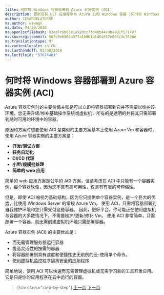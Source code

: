 ```yaml
---
title: 何时将 Windows 容器部署到 Azure 容器实例 (ACI)
description: 更新现有.NET 应用程序与 Azure 云和 Windows 容器 |何时将 Windows 容器部署到 Azure 容器实例 (ACI)
author: CESARDELATORRE
ms.author: wiwagn
ms.date: 04/29/2018
ms.openlocfilehash: 03ee7c8b65e1a92dcc7fd40b44e9ba081f571487
ms.sourcegitcommit: 58fc0e6564a37fa1b9b1b140a637e864c4cf696e
ms.translationtype: MT
ms.contentlocale: zh-CN
ms.lasthandoff: 03/08/2019
ms.locfileid: "57674401"
---
```

# <a name="when-to-deploy-windows-containers-to-azure-container-instances-aci"></a>何时将 Windows 容器部署到 Azure 容器实例 (ACI)

Azure 容器实例时的主要价值主张是可以立即将容器部署到它并不需要以维护该环境，您无需升级/修补基础操作系统或虚拟机，所有的是透明的并将其只需部署到随时可用的环境中的容器。

原因和方案时想要使用 ACI 是类似的主要方案基本上使用 Azure Vm 和容器时，使用 Azure 容器实例的主要方案是：

- **开发/测试方案**
- **任务自动化**
- **CI/CD 代理**
- **小型/规模批处理**
- **简单的 web 应用**

简单的 web 应用方案是公平的 ACI 方案，但请考虑在 ACI 中只能有一个容器实例，每个容器映像，因为您不具有高可用性，仅具有有限的可伸缩性。

但是，即使 ACI 被视为基础结构，因为它只提供单个容器实例，是一个巨大的优势，比使用 Windows Server 的常规 Azure Vm。 使用 ACI，只需将容器部署到自我维护环境和您只需支付这些容器。 因此，更好平台，你可能正在使用虚拟机与容器的大多数情况下，不需要维护/更新/修补 Vm。 使用 ACI 非常简单，只需部署一个容器，则无需创建虚拟机环境只需部署容器。

Azure 容器实例 (ACI) 的主要优点是：

- 而无需管理服务器运行容器
- 提高灵活性的按需的容器
- 将容器部署到具有速度和便捷性史无前例的云-使用单个命令。
- 使用虚拟机监控程序隔离安全的应用程序

简单地说，使用 ACI 可以快速而无需管理虚拟机或无需学习新的工具开发应用。 它是只是你的应用程序在云中运行的容器。

> [!div class="step-by-step"]
> [上一页](when-to-deploy-windows-containers-to-azure-vms-iaas-cloud.md)
> [下一页](when-to-deploy-windows-containers-to-service-fabric.md)

